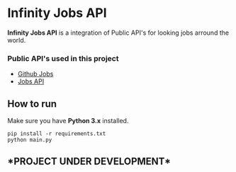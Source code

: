 # Infinity Jobs API

**Infinity Jobs API** is a integration of Public API's for looking jobs arround the world.

### Public API's used in this project
- [Github Jobs](https://jobs.github.com/api)
- [Jobs API](https://search.gov/developer/jobs.html)
## How to run

Make sure you have **Python 3.x** installed.

```shell
pip install -r requirements.txt
python main.py
```

## \*PROJECT UNDER DEVELOPMENT\*
